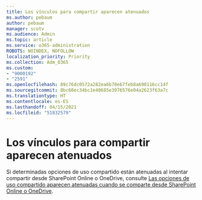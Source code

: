 ```yaml
---
title: Los vínculos para compartir aparecen atenuados
ms.author: pebaum
author: pebaum
manager: scotv
ms.audience: Admin
ms.topic: article
ms.service: o365-administration
ROBOTS: NOINDEX, NOFOLLOW
localization_priority: Priority
ms.collection: Adm_O365
ms.custom:
- "9000192"
- "2591"
ms.openlocfilehash: 89c76dc0572a282ea6b70e67feb8a690116cc14f
ms.sourcegitcommit: 8bc60ec34bc1e40685e3976576e04a2623f63a7c
ms.translationtype: HT
ms.contentlocale: es-ES
ms.lasthandoff: 04/15/2021
ms.locfileid: "51832579"
---
```

# <a name="sharing-links-are-grayed-out"></a>Los vínculos para compartir aparecen atenuados

Si determinadas opciones de uso compartido están atenuadas al intentar compartir desde SharePoint Online o OneDrive, consulte [Las opciones de uso compartido aparecen atenuadas cuando se comparte desde SharePoint Online o OneDrive](https://docs.microsoft.com/sharepoint/support/administration/sharing-options-grayed-out-when-sharing-from-sharepoint-online-or-onedrive).
